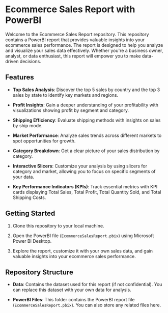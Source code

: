# Ecommerce Sales Report with PowerBI

Welcome to the Ecommerce Sales Report repository. This repository contains a PowerBI report that provides valuable insights into your ecommerce sales performance. The report is designed to help you analyze and visualize your sales data effectively. Whether you're a business owner, analyst, or data enthusiast, this report will empower you to make data-driven decisions.

## Features

- **Top Sales Analysis**: Discover the top 5 sales by country and the top 3 sales by state to identify key markets and regions.

- **Profit Insights**: Gain a deeper understanding of your profitability with visualizations showing profit by segment and category.

- **Shipping Efficiency**: Evaluate shipping methods with insights on sales by ship mode.

- **Market Performance**: Analyze sales trends across different markets to spot opportunities for growth.

- **Category Breakdown**: Get a clear picture of your sales distribution by category.

- **Interactive Slicers**: Customize your analysis by using slicers for category and market, allowing you to focus on specific segments of your data.

- **Key Performance Indicators (KPIs)**: Track essential metrics with KPI cards displaying Total Sales, Total Profit, Total Quantity Sold, and Total Shipping Costs.

## Getting Started

1. Clone this repository to your local machine.

2. Open the PowerBI file (`EcommerceSalesReport.pbix`) using Microsoft Power BI Desktop.

3. Explore the report, customize it with your own sales data, and gain valuable insights into your ecommerce sales performance.

## Repository Structure

- **Data**: Contains the dataset used for this report (if not confidential). You can replace this dataset with your own data for analysis.

- **PowerBI Files**: This folder contains the PowerBI report file (`EcommerceSalesReport.pbix`). You can also store any related files here.

